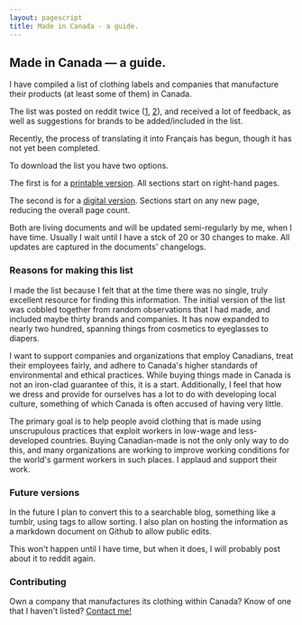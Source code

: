 ```yaml
---
layout: pagescript
title: Made in Canada - a guide.
---
```


## Made in Canada — a guide.

I have compiled a list of clothing labels and companies that manufacture their products (at least some of them) in Canada. 

The list was posted on reddit twice ([1](https://www.reddit.com/r/canada/comments/4bkiwa/madeincanada_clothing_a_list/), [2](https://www.reddit.com/r/canada/comments/58n18s/made_in_canada_clothing_a_list_v_20/)), and received a lot of feedback, as well as suggestions for brands to be added/included in the list.

Recently, the process of translating it into Français has begun, though it has not yet been completed.

To download the list you have two options.

The first is for a [printable version](https://drive.google.com/uc?download=view&id=0Bz5r07H3CVJAeF9icE9wN3hBeTA). All sections start on right-hand pages.

The second is for a [digital version](https://drive.google.com/uc?download=view&id=0Bz5r07H3CVJAdThnREJ2bXhaMHM). Sections start on any new page, reducing the overall page count.

Both are living documents and will be updated semi-regularly by me, when I have time. Usually I wait until I have a stck of 20 or 30 changes to make. All updates are captured in the documents' changelogs.

### Reasons for making this list

I made the list because I felt that at the time there was no single, truly excellent resource for finding this information. The initial version of the list was cobbled together from random observations that I had made, and included maybe thirty brands and companies. It has now expanded to nearly two hundred, spanning things from cosmetics to eyeglasses to diapers. 

I want to support companies and organizations that employ Canadians, treat their employees fairly, and adhere to Canada's higher standards of environmental and ethical practices. While buying things made in Canada is not an iron-clad guarantee of this, it is a start. Additionally, I feel that how we dress and provide for ourselves has a lot to do with developing local culture, something of which Canada is often accused of having very little.

The primary goal is to help people avoid clothing that is made using unscrupulous practices that exploit workers in low-wage and less-developed countries. Buying Canadian-made is not the only only way to do this, and many organizations are working to improve working conditions for the world's garment workers in such places. I applaud and support their work.

### Future versions

In the future I plan to convert this to a searchable blog, something like a tumblr, using tags to allow sorting. I also plan on hosting the information as a markdown document on Github to allow public edits.

This won't happen until I have time, but when it does, I will probably post about it to reddit again.

### Contributing

Own a company that manufactures its clothing within Canada? Know of one that I haven't listed? [Contact me!](mailto:clothingfromcanada@gmail.com)
